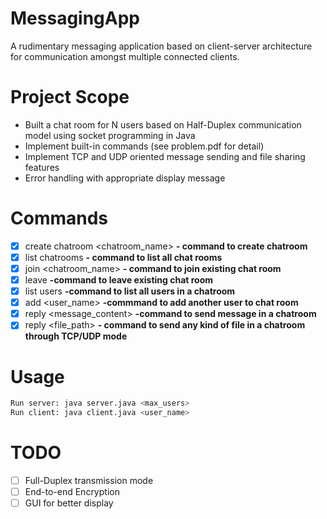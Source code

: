 # MessagingApp
A rudimentary messaging application based on client-server architecture for communication amongst multiple connected clients.

# Project Scope
* Built a chat room for N users based on Half-Duplex communication model using socket programming in Java
* Implement built-in commands (see problem.pdf for detail)
* Implement TCP and UDP oriented message sending and file sharing features
* Error handling with appropriate display message


# Commands
- [x] create chatroom <chatroom_name> **- command to create chatroom**
- [x] list chatrooms **- command to list all chat rooms**
- [x] join <chatroom_name> **- command to join existing chat room**
- [x] leave **-command to leave existing chat room**
- [x] list users **-command to list all users in a chatroom**
- [x] add <user_name> **-commmand to add another user to chat room**
- [x] reply <message_content> **-command to send message in a chatroom**
- [x] reply <file_path> <mode> **- command to send any kind of file in a chatroom through TCP/UDP mode**

# Usage
```bash
Run server: java server.java <max_users>
Run client: java client.java <user_name>
```
# TODO
- [ ] Full-Duplex transmission mode
- [ ] End-to-end Encryption  
- [ ] GUI for better display
